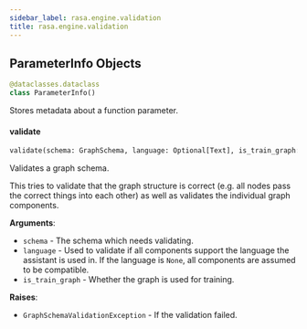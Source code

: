```yaml
---
sidebar_label: rasa.engine.validation
title: rasa.engine.validation
---
```

## ParameterInfo Objects

```python
@dataclasses.dataclass
class ParameterInfo()
```

Stores metadata about a function parameter.

#### validate

```python
validate(schema: GraphSchema, language: Optional[Text], is_train_graph: bool) -> None
```

Validates a graph schema.

This tries to validate that the graph structure is correct (e.g. all nodes pass the
correct things into each other) as well as validates the individual graph
components.

**Arguments**:

- `schema` - The schema which needs validating.
- `language` - Used to validate if all components support the language the assistant
  is used in. If the language is `None`, all components are assumed to be
  compatible.
- `is_train_graph` - Whether the graph is used for training.
  

**Raises**:

- `GraphSchemaValidationException` - If the validation failed.

